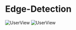 # Edge-Detection
![UserView](http://johannessiedersberger.com/edge_detection_start_image/)
![UserView](http://johannessiedersberger.com/edge_detection_end_image/)
